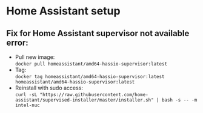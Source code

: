 # Home Assistant setup

## Fix for Home Assistant supervisor not available error:

* Pull new image:  
`docker pull homeassistant/amd64-hassio-supervisor:latest`
* Tag:  
`docker tag homeassistant/amd64-hassio-supervisor:latest homeassistant/amd64-hassio-supervisor:latest`
* Reinstall with sudo access:  
`curl -sL "https://raw.githubusercontent.com/home-assistant/supervised-installer/master/installer.sh" | bash -s -- -m intel-nuc`
